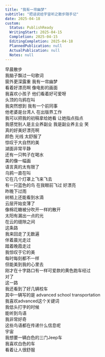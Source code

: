 ```yaml
---      
title: "我有一帘幽梦"      
subtitle: "把话说给宇宙听之散步随手记"      
date: 2025-04-18      
custom:      
  Status: PublishReady      
  WritingStart: 2025-04-15      
  Completion: 2025-04-15      
  EditingCompletion: 2025-04-18      
  PlannedPublication: null      
  ActualPublication: null      
  Notes: null      
---          
```

早晨散步        
我脑子飘过一句歌词        
窗外更深露重 我有一帘幽梦          
看着好漂亮啊 像电影的画面          
我喜欢小孩子 他们看着好可爱呀        
    头顶的乌鸦在叫          
我突然想到 我有一个前同事        
    他老婆是台湾人 在出版界工作        
   我可以把我的初稿拿给她看 让她指点指点          
我感觉别人是主业养副业 我是副业养主业 笑          
真的好美好漂亮啊        
    颜色 光线 太舒服了          
惊叹于大自然的美          
湖面非常平静        
    还有一只鸭子在喝水          
美的像一幅画        
    语言真的太有限了          
乌鸦一直在叫        
    它在几个灯罩上飞来飞去          
有一只蓝色的鸟 在我眼前飞过 好漂亮          
昨晚下过雨        
树梢上还能看到水滴          
云层开始变薄了        
像棉花糖被分吹开一样的散开          
太阳有漏出一点的光        
在云的缝隙之间          
这条路        
我来回走了无数遍        
伴着晨光走过        
踏着晚霞走过          
我惊叹于它的美          
每时每刻都不一样        
但能美到我的心里去          
刚才在十字路口有一样可爱款的黄色跑车经过        
对了        
这一路        
我还看到了好几辆校车        
其中一辆写的是 advanced school transportation        
我喜欢advanced这个关键词          
我低头打字的时候        
能听到鸟语          
我非常好奇        
这些鸟语都在传递什么信息呢          
宇宙        
我想要一辆白色的三门Jeep车        
我喜欢白色的车        
看着让人很舒服          
      